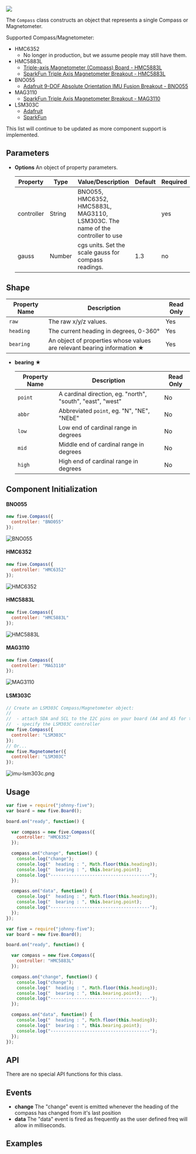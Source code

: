 ![](http://i.gyazo.com/5808690439afa3eb111d82234ed97f76.png)

The `Compass` class constructs an object that represents a single Compass or Magnetometer.

Supported Compass/Magnetometer:

- HMC6352
  - No longer in production, but we assume people may still have them.
- HMC5883L
  - [Triple-axis Magnetometer (Compass) Board - HMC5883L](https://www.adafruit.com/products/1746?utm_source=j5)
  - [SparkFun Triple Axis Magnetometer Breakout - HMC5883L](https://www.sparkfun.com/products/10530?utm_source=j5)
- BNO055
  - [Adafruit 9-DOF Absolute Orientation IMU Fusion Breakout - BNO055](https://www.adafruit.com/product/2472)
- MAG3110
  - [SparkFun Triple Axis Magnetometer Breakout - MAG3110](https://www.sparkfun.com/products/12670)
- LSM303C
  - [Adafruit](https://www.adafruit.com/product/1120?utm_source=j5)
  - [SparkFun](https://www.sparkfun.com/products/13303?utm_source=j5)

This list will continue to be updated as more component support is implemented.



## Parameters

- **Options** An object of property parameters.
  <span class="abbreviate-table">

  | Property | Type   | Value/Description | Default | Required |
  |----------|--------|-------------------|---------|----------|
  | controller    | String | BNO055, HMC6352, HMC5883L, MAG3110, LSM303C. The name of the controller to use | | yes      |
  | gauss         | Number | cgs units. Set the scale gauss for compass readings. | 1.3 | no       |
  </span>

## Shape


| Property Name | Description | Read Only |
|---------------| ----------- | ----------|
| `raw`     | The raw x/y/z values. | Yes |
| `heading` | The current heading in degrees, 0-360° | Yes |
| `bearing` | An object of properties whose values are relevant bearing information ★ | Yes |

- **bearing** ★

  | Property Name | Description | Read Only |
  |---------------| ----------- | ----------|
  | `point`       | A cardinal direction, eg. "north", "south", "east", "west" | No |
  | `abbr`        | Abbreviated `point`, eg. "N", "NE", "NEbE" | No |
  | `low`         | Low end of cardinal range in degrees | No |
  | `mid`         | Middle end of cardinal range in degrees | No |
  | `high`        | High end of cardinal range in degrees | No |



## Component Initialization

#### BNO055

```js
new five.Compass({
  controller: "BNO055"
});
```
![BNO055](https://github.com/rwaldron/johnny-five/raw/master/docs/breadboard/imu-bno055.png)


#### HMC6352

```js
new five.Compass({
  controller: "HMC6352"
});
```
![HMC6352](https://github.com/rwaldron/johnny-five/raw/master/docs/breadboard/compass-hmc6352.png)

#### HMC5883L

```js
new five.Compass({
  controller: "HMC5883L"
});
```
![HMC5883L](https://github.com/rwaldron/johnny-five/raw/master/docs/breadboard/compass-hmc5883l.png)

#### MAG3110

```js
new five.Compass({
  controller: "MAG3110"
});
```
![MAG3110](https://github.com/rwaldron/johnny-five/raw/master/docs/breadboard/compass-MAG3110.png)


#### LSM303C

```js
// Create an LSM303C Compass/Magnetometer object:
//
//  - attach SDA and SCL to the I2C pins on your board (A4 and A5 for the Uno)
//  - specify the LSM303C controller
new five.Compass({
  controller: "LSM303C"
});
// Or...
new five.Magnetometer({
  controller: "LSM303C"
});
```


![imu-lsm303c.png](https://raw.githubusercontent.com/rwaldron/johnny-five/master/docs/breadboard/imu-lsm303c.png)

## Usage

```js
var five = require("johnny-five");
var board = new five.Board();

board.on("ready", function() {

  var compass = new five.Compass({
    controller: "HMC6352"
  });

  compass.on("change", function() {
    console.log("change");
    console.log("  heading : ", Math.floor(this.heading));
    console.log("  bearing : ", this.bearing.point);
    console.log("--------------------------------------");
  });

  compass.on("data", function() {
    console.log("  heading : ", Math.floor(this.heading));
    console.log("  bearing : ", this.bearing.point);
    console.log("--------------------------------------");
  });
});
```

```js
var five = require("johnny-five");
var board = new five.Board();

board.on("ready", function() {

  var compass = new five.Compass({
    controller: "HMC5883L"
  });

  compass.on("change", function() {
    console.log("change");
    console.log("  heading : ", Math.floor(this.heading));
    console.log("  bearing : ", this.bearing.point);
    console.log("--------------------------------------");
  });

  compass.on("data", function() {
    console.log("  heading : ", Math.floor(this.heading));
    console.log("  bearing : ", this.bearing.point);
    console.log("--------------------------------------");
  });
});
```

## API

There are no special API functions for this class.


## Events

- **change** The "change" event is emitted whenever the heading of the compass has changed from it's last position
- **data** The "data" event is fired as frequently as the user defined freq will allow in milliseconds.

<!--remove-start-->

## Examples

<!--remove-end-->

